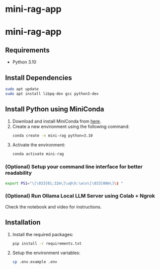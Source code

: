 # mini-rag-app
# mini-rag-app

## Requirements
- Python 3.10

## Install Dependencies
```bash
sudo apt update
sudo apt install libpq-dev gcc python3-dev
```

## Install Python using MiniConda
1. Download and install MiniConda from [here](https://docs.conda.io/en/latest/miniconda.html).
2. Create a new environment using the following command:
   ```bash
   conda create -n mini-rag python=3.10
   ```
3. Activate the environment:
   ```bash
   conda activate mini-rag
   ```

### (Optional) Setup your command line interface for better readability
```bash
export PS1="\[\033[01;32m\]\u@\h:\w\n\[\033[00m\]\$ "
```

### (Optional) Run Ollama Local LLM Server using Colab + Ngrok
Check the notebook and video for instructions.

## Installation
1. Install the required packages:
   ```bash
   pip install -r requirements.txt
   ```
2. Setup the environment variables:
   ```bash
   cp .env.example .env
   ```
   
